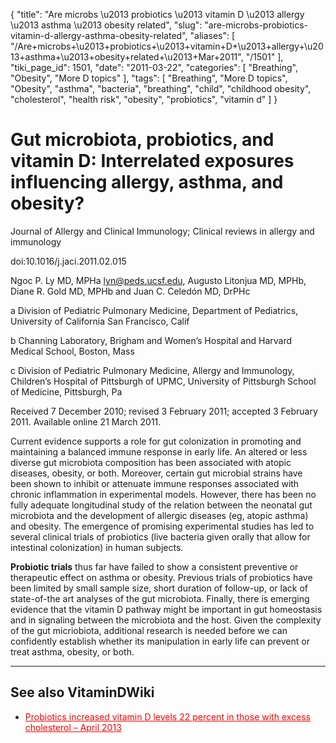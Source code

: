 {
    "title": "Are microbs \u2013 probiotics \u2013 vitamin D \u2013 allergy \u2013 asthma \u2013 obesity related",
    "slug": "are-microbs-probiotics-vitamin-d-allergy-asthma-obesity-related",
    "aliases": [
        "/Are+microbs+\u2013+probiotics+\u2013+vitamin+D+\u2013+allergy+\u2013+asthma+\u2013+obesity+related+\u2013+Mar+2011",
        "/1501"
    ],
    "tiki_page_id": 1501,
    "date": "2011-03-22",
    "categories": [
        "Breathing",
        "Obesity",
        "More D topics"
    ],
    "tags": [
        "Breathing",
        "More D topics",
        "Obesity",
        "asthma",
        "bacteria",
        "breathing",
        "child",
        "childhood obesity",
        "cholesterol",
        "health risk",
        "obesity",
        "probiotics",
        "vitamin d"
    ]
}


# Gut microbiota, probiotics, and vitamin D: Interrelated exposures influencing allergy, asthma, and obesity?

Journal of Allergy and Clinical Immunology; Clinical reviews in allergy and immunology

doi:10.1016/j.jaci.2011.02.015 

Ngoc P. Ly MD, MPHa lyn@peds.ucsf.edu, Augusto Litonjua MD, MPHb, Diane R. Gold MD, MPHb and Juan C. Celedón MD, DrPHc

a Division of Pediatric Pulmonary Medicine, Department of Pediatrics, University of California San Francisco, Calif

b Channing Laboratory, Brigham and Women’s Hospital and Harvard Medical School, Boston, Mass

c Division of Pediatric Pulmonary Medicine, Allergy and Immunology, Children’s Hospital of Pittsburgh of UPMC, University of Pittsburgh School of Medicine, Pittsburgh, Pa

Received 7 December 2010; revised 3 February 2011; accepted 3 February 2011. Available online 21 March 2011.

Current evidence supports a role for gut colonization in promoting and maintaining a balanced immune response in early life. An altered or less diverse gut microbiota composition has been associated with atopic diseases, obesity, or both. Moreover, certain gut microbial strains have been shown to inhibit or attenuate immune responses associated with chronic inflammation in experimental models. However, there has been no fully adequate longitudinal study of the relation between the neonatal gut microbiota and the development of allergic diseases (eg, atopic asthma) and obesity. The emergence of promising experimental studies has led to several clinical trials of probiotics (live bacteria given orally that allow for intestinal colonization) in human subjects. 

 **Probiotic trials**  thus far have failed to show a consistent preventive or therapeutic effect on asthma or obesity. Previous trials of probiotics have been limited by small sample size, short duration of follow-up, or lack of state-of-the art analyses of the gut microbiota. Finally, there is emerging evidence that the vitamin D pathway might be important in gut homeostasis and in signaling between the microbiota and the host. Given the complexity of the gut micriobiota, additional research is needed before we can confidently establish whether its manipulation in early life can prevent or treat asthma, obesity, or both.

---

## See also VitaminDWiki

* <a href="/posts/probiotics-increased-vitamin-d-levels-22-percent-in-those-with-excess-cholesterol" style="color: red; text-decoration: underline;" title="This post/category does not exist yet: Probiotics increased vitamin D levels 22 percent in those with excess cholesterol – April 2013">Probiotics increased vitamin D levels 22 percent in those with excess cholesterol – April 2013</a>